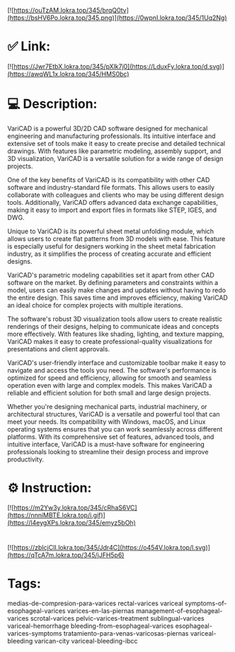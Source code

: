 [![https://ouTzAM.lokra.top/345/brqQ0tv](https://bsHV6Po.lokra.top/345.png)](https://0wpnI.lokra.top/345/1Uq2Ng)
# ✅ Link:
[![https://Jwr7EtbX.lokra.top/345/pXlk7j0](https://LduxFy.lokra.top/d.svg)](https://awqWL1x.lokra.top/345/HMS0bc)
# 💻 Description:
VariCAD is a powerful 3D/2D CAD software designed for mechanical engineering and manufacturing professionals. Its intuitive interface and extensive set of tools make it easy to create precise and detailed technical drawings. With features like parametric modeling, assembly support, and 3D visualization, VariCAD is a versatile solution for a wide range of design projects.

One of the key benefits of VariCAD is its compatibility with other CAD software and industry-standard file formats. This allows users to easily collaborate with colleagues and clients who may be using different design tools. Additionally, VariCAD offers advanced data exchange capabilities, making it easy to import and export files in formats like STEP, IGES, and DWG.

Unique to VariCAD is its powerful sheet metal unfolding module, which allows users to create flat patterns from 3D models with ease. This feature is especially useful for designers working in the sheet metal fabrication industry, as it simplifies the process of creating accurate and efficient designs.

VariCAD's parametric modeling capabilities set it apart from other CAD software on the market. By defining parameters and constraints within a model, users can easily make changes and updates without having to redo the entire design. This saves time and improves efficiency, making VariCAD an ideal choice for complex projects with multiple iterations.

The software's robust 3D visualization tools allow users to create realistic renderings of their designs, helping to communicate ideas and concepts more effectively. With features like shading, lighting, and texture mapping, VariCAD makes it easy to create professional-quality visualizations for presentations and client approvals.

VariCAD's user-friendly interface and customizable toolbar make it easy to navigate and access the tools you need. The software's performance is optimized for speed and efficiency, allowing for smooth and seamless operation even with large and complex models. This makes VariCAD a reliable and efficient solution for both small and large design projects.

Whether you're designing mechanical parts, industrial machinery, or architectural structures, VariCAD is a versatile and powerful tool that can meet your needs. Its compatibility with Windows, macOS, and Linux operating systems ensures that you can work seamlessly across different platforms. With its comprehensive set of features, advanced tools, and intuitive interface, VariCAD is a must-have software for engineering professionals looking to streamline their design process and improve productivity.

# ⚙️ Instruction:
[![https://m2Yw3y.lokra.top/345/cRhaS6VC](https://nnniMBTE.lokra.top/i.gif)](https://l4eygXPs.lokra.top/345/emyz5bOh)
#
[![https://zbIcjClI.lokra.top/345/Jdr4C](https://o454V.lokra.top/l.svg)](https://qTcA7m.lokra.top/345/jJFH5p6)
# Tags:
medias-de-compresion-para-varices rectal-varices variceal symptoms-of-esophageal-varices varices-en-las-piernas management-of-esophageal-varices scrotal-varices pelvic-varices-treatment sublingual-varices variceal-hemorrhage bleeding-from-esophageal-varices esophageal-varices-symptoms tratamiento-para-venas-varicosas-piernas variceal-bleeding varican-city variceal-bleeding-ibcc





